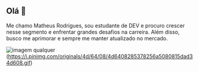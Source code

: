 ## Olá 👋

Me chamo Matheus Rodrigues, sou estudante de DEV e procuro crescer nesse segmento e enfrentar grandes desafios na carreira. Além disso, busco me aprimorar e sempre me manter atualizado no mercado.

![imagem qualquer](https://i.pinimg.com/originals/c1/ca/b3/c1cab3f5e68f76f90f6b5d1f48254234.gif "a title")(https://i.pinimg.com/originals/4d/64/08/4d6408285378256a5080815dad34d608.gif)

<!--
**Matheus-Rodd/Matheus-Rodd** is a ✨ _special_ ✨ repository because its `README.md` (this file) appears on your GitHub profile.

Here are some ideas to get you started:

- 🔭 I’m currently working on ...
- 🌱 I’m currently learning ...
- 👯 I’m looking to collaborate on ...
- 🤔 I’m looking for help with ...
- 💬 Ask me about ...
- 📫 How to reach me: ...
- 😄 Pronouns: ...
- ⚡ Fun fact: ...
-->
